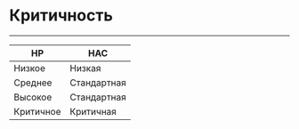 # Критичность
----
HP | НАС
--|--
Низкое | Низкая
Cреднее | Стандартная
Высокое | Стандартная
Критичное | Критичная
